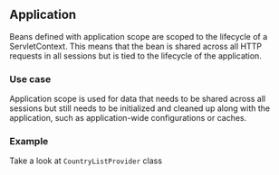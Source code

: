 ## Application
Beans defined with application scope are scoped to the lifecycle of a ServletContext. 
This means that the bean is shared across all HTTP requests in all sessions but is tied to the lifecycle of the application.

### Use case
Application scope is used for data that needs to be shared across all sessions but still needs to be initialized and cleaned up along with the application, such as application-wide configurations or caches.

### Example
Take a look at ```CountryListProvider``` class